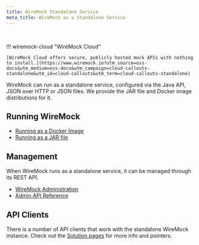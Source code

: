```yaml
---
title: WireMock Standalone Service
meta_title: WireMock as a Standalone Service
---
```



<br>


!!! wiremock-cloud "WireMock Cloud"
        
    [WireMock Cloud offers secure, publicly hosted mock APIs with nothing to install.](https://www.wiremock.io?utm_source=oss-docs&utm_medium=oss-docs&utm_campaign=cloud-callouts-standalone&utm_id=cloud-callouts&utm_term=cloud-callouts-standalone)


WireMock can run as a standalone service,
configured via the Java API, JSON over HTTP or JSON files.
We provide the JAR file and Docker image distributions for it.

## Running WireMock

- [Running as a Docker Image](docker/)
- [Running as a JAR file](java-jar/)

## Management

When WireMock runs as a standalone service, it can be managed through its REST API.

- [WireMock Administration](administration/)
- [Admin API Reference](admin-api-reference/)

## API Clients

There is a number of API clients that work with the standalone WireMock instance.
Check out the [Solution pages](../) for more info and pointers.

